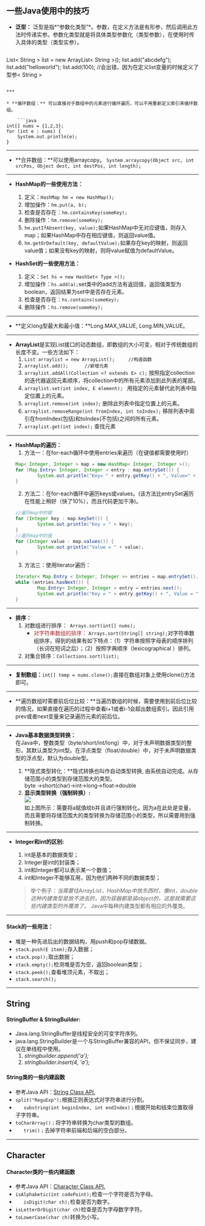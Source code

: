 ## 一些Java使用中的技巧

* **泛型：** 泛型是指*“参数化类型”*。参数，在定义方法是有形参，然后调用此方法时传递实参。参数化类型就是将具体类型参数化（类型参数），在使用时传入具体的类型（类型实参）。

	```java
List< String > list = new ArrayList< String >();
list.add("abcdefg");
list.add("helloworld");
list.add(100); //会出错，因为在定义list变量的时候定义了型参< String > 
```

***

* **循环数组：** 可以直接对于数组中的元素进行循环遍历，可以不用重新定义索引来循环数组。
	
	```java
int[] nums = {1,2,3};
for (int e : nums) {
	System.out.println(e);
}
```

***

* **合并数组：**可以使用arraycopy。
```System.arraycopy(Object src, int srcPos, Object dest, int destPos, int length);```

***

* **HashMap的一些使用方法：**
	1. 定义：```HashMap hm = new HashMap();```
	2. 增加操作：```hm.put(a, b);```
	3. 检查是否存在：```hm.containsKey(someKey);```
	4. 删除操作：```hm.remove(someKey);```
	4. ```hm.putIfAbsent(key, value);```如果HashMap中无对应键值，则存入map；如果HashMap中存在相应键值，则返回value值。
	5. ```hm.getOrDefault(key, defaultValue);```如果存在key的映射，则返回value值；如果没有key的映射，则将value赋值为defaultValue。

* **HashSet的一些使用方法：**
	1. 定义：```Set hs = new HashSet< Type >();```
	2. 增加操作：```hs.add(a);```set类中的add方法有返回值，返回值类型为boolean，返回结果为set中是否存在元素。
	3. 检查是否存在：```hs.contains(someKey);```
	4. 删除操作：```hs.remove(someKey);```

***
	
* **定义long型最大和最小值：**Long.MAX_VALUE, Long.MIN_VALUE。

***

* **ArrayList**是实现List接口的动态数组，即数组的大小可变，相对于传统数组的长度不变。一些方法如下：
	1. ```List arraylist = new ArrayList();     //构造函数```
	2. ```arraylist.add();      //新增元素```
	3. ```arraylist.addAll(Collection <? extends E> c);``` 按照指定collection的迭代器返回元素顺序，将collection中的所有元素添加到此列表的尾部。
	4. ```arraylist.set(int index, E element); ``` 用指定的元素替代此列表中指定位置上的元素。
	5. ```arraylist.remove(int index);```     删除此列表中指定位置上的元素。
	6. ```arraylist.removeRange(int fromIndex, int toIndex);```    移除列表中索引在fromIndex(包括)和toIndex(不包括)之间的所有元素。
	7. ```arraylist.get(int index);``` 查找元素

***
	
* **HashMap的遍历：**
	1. 方法一：在for-each循环中使用entries来遍历（在键值都需要使用时）
	```java
	Map< Integer, Integer > map = new HashMap< Integer, Integer >();
	for (Map.Entry< Integer, Integer > entry : map.entrySet()) {
			System.out.println("Key= " + entry.getKey() + ", Value=" + entry.getValue());
	}
	```
	2. 方法二：在for-each循环中遍历keys或values。(该方法比entrySet遍历在性能上稍好（快了10%），而且代码更加干净)。
	```java
	//遍历map中的键
	for (Integer key : map.keySet()) {
			System.out.println("Key = " + key);
	}
	//遍历map中的值
	for (Integer value : map.values()) {
			System.out.println("Value = " + value);
	}
	```
	3. 方法三：使用Iterator遍历：
	```java
	Iterator< Map.Entry < Integer, Integer >> entries = map.entrySet().iterator();
	while (entries.hasNext()) {
			Map.Entry< Integer, Integer > entry = entries.next();
			System.out.println("Key = " + entry.getKey() + ", Value = " + entry.getValue());
	}
	```
	
***

* **排序：**
	1. 对数组进行排序：``` Arrays.sort(int[] nums);```
		* <font color = brown>对字符串数组的排序：</font> ```Arrays.sort(String[] string);```对字符串数组排序，得到的结果有如下特点：（1）字符串按照字母表的顺序排列（长词在短词之后）；（2）按照字典顺序（lexicographical ）排列。
	2. 对集合排序：```Collections.sort(list);```

***

* **复制数组：**```int[] temp = nums.clone();```直接在数组对象上使用clone()方法即可。

***

* **遍历数组时需要前后位比较：**当遍历数组的时候，需要使用到前后位比较的情况，如果直接在遍历的过程中查看i+1或者i-1会超出数组索引。因此引用prev或者next变量来记录遍历元素的前后位。

***

* **Java基本数据类型转换：**</br>
在Java中，整数类型（byte/short/int/long）中，对于未声明数据类型的整形，其默认类型为int型。在浮点类型（float/double）中，对于未声明数据类型的浮点型，默认为double型。</br>

	1. **隐式类型转化：**隐式转换也叫作自动类型转换, 由系统自动完成。从存储范围小的类型到存储范围大的类型。</br>byte ->short(char)->int->long->float->double
	2. **显示类型转换（强制转换）:**</br>![](tupian/zhuanhuan.png)</br>如上图所示：需要将a赋值给b并且进行强制转化。因为a在此处是变量，而且需要将存储范围大的类型转换为存储范围小的类型，所以需要用到强制转换。


***
* **Integer和int的区别:**
	1. int是基本的数据类型；
	2. Integer是int的封装类；
	3. int和Integer都可以表示某一个数值；
	4. int和Integer不能够互用，因为他们两种不同的数据类型； 

	>举个例子：<em>当需要往ArrayList，HashMap中放东西时，像int，double这种内建类型是放不进去的，因为容器都是装object的，这是就需要这些内建类型的外覆类了。</em> Java中每种内建类型都有相应的外覆类。 
	
***
#### Stack的一些用法：
* 堆是一种先进后出的数据结构，用push和pop存储数据。
* ```stack.push(E item);```存入数据；
* ```stack.pop();```取出数据；
* ```stack.empty();```检测堆是否为空，返回boolean类型；
* ```stack.peek();```查看堆顶元素，不取出；
* ```stack.search();```

***
## String
#### StringBuffer & StringBuilder:
* Java.lang.StringBuffer是线程安全的可变字符序列。
* java.lang.StringBuilder是一个与StringBuffer兼容的API，但不保证同步，建议在单线程中使用。
	1. <em>stringbuilder.append('a');
	2. stringbuilder.insert(4, 'a');</em>

#### String类的一些内建函数
* 参考Java API：[String Class API.](https://docs.oracle.com/javase/7/docs/api/java/lang/String.html)
* ```split("ReguExp");```根据正则表达式对字符串进行分割。
* ```	substring(int beginIndex, int endIndex)；```根据开始和结束位置取得子字符串。
* ```toCharArray()；```将字符串转换为char类型的数组。
* ```	trim()；```去掉字符串前端和后端的空白部分。


***
## Character
#### Character类的一些内建函数
* 参考Java API：[Character Class API.](https://docs.oracle.com/javase/7/docs/api/java/lang/Character.html)
* ```isAlphabetic(int codePoint);```检查一个字符是否为字母。
* ```	isDigit(char ch);```检查是否为数字。
* ```isLetterOrDigit(char ch)```检查是否为字母数字字符。
* ```toLowerCase(char ch)```转换为小写。